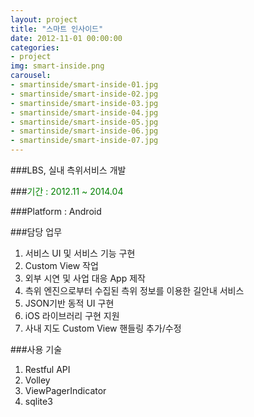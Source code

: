 ```yaml
---
layout: project
title: "스마트 인사이드"
date: 2012-11-01 00:00:00
categories:
- project
img: smart-inside.png
carousel:
- smartinside/smart-inside-01.jpg
- smartinside/smart-inside-02.jpg
- smartinside/smart-inside-03.jpg
- smartinside/smart-inside-04.jpg
- smartinside/smart-inside-05.jpg
- smartinside/smart-inside-06.jpg
- smartinside/smart-inside-07.jpg
---
```


###LBS, 실내 측위서비스 개발

###<font color="green">기간 : 2012.11 ~ 2014.04</font>

###Platform : Android

###담당 업무 

<ol>
<li>서비스 UI 및 서비스 기능 구현</li>
<li>Custom View 작업</li>
<li>외부 시연 및 사업 대응 App 제작</li>
<li>측위 엔진으로부터 수집된 측위 정보를 이용한 길안내 서비스</li>
<li>JSON기반 동적 UI 구현</li>
<li>iOS 라이브러리 구현 지원</li>
<li>사내 지도 Custom View 핸들링 추가/수정</li>
</ol>

###사용 기술

<ol>
<li>Restful API</li>
<li>Volley</li>
<li>ViewPagerIndicator</li>
<li>sqlite3</li>
</ol>